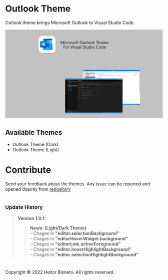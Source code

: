# Outlook Theme

Outlook theme brings Microsoft Outlook to Visual Studio Code.

![Outlook for Visual Studio Code](https://raw.githubusercontent.com/hbisneto/hbisneto.github.io/main/outlook-theme/banner.png)

## Available Themes

- Outlook Theme (Dark)
- Outlook Theme (Light)

# Contribute

Send your feedback about the themes. Any issue can be reported and opened directly from [repository](https://github.com/hbisneto/outlook-theme)

#

### Update History

> **Version 1.0.1:**
> > **News: (Light/Dark Theme)**
> ><br> - Chages in **"editor.selectionBackground"**
> ><br> - Chages in **"editorHoverWidget.background"**
> ><br> - Chages in **"editorLink.activeForeground"**
> ><br> - Chages in **"editor.hoverHighlightBackground"**
> ><br> - Chages in **"editor.selectionHighlightBackground"**

#

Copyright © 2022 Heitor Bisneto. All rights reserved.